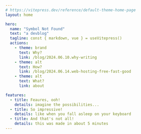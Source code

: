 ```yaml
---
# https://vitepress.dev/reference/default-theme-home-page
layout: home

hero:
  name: "Symbol Not Found"
  text: "a devblog"
  tagline: const { markdown, vue } = useVitepress()
  actions:
    - theme: brand
      text: Why?
      link: /blog/2024.06.10.why-writing
    - theme: alt
      text: How?
      link: /blog/2024.06.14.web-hosting-free-fast-good
    - theme: alt
      text: What?
      link: about

features:
  - title: Feaures, ooh!
    details: imagine the possibilities...
  - title: So impressive!
    details: like when you fall asleep on your keyboard
  - title: And that's not all!
    details: this was made in about 5 minutes
---
```


<!--
<recent-posts />
-->
